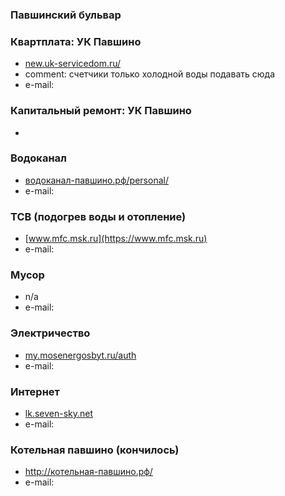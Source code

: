 ### Павшинский бульвар

### Квартплата: УК Павшино
* [new.uk-servicedom.ru/](http://new.uk-servicedom.ru/)
* comment: счетчики только холодной воды подавать сюда
* e-mail:

### Капитальный ремонт: УК Павшино
*

### Водоканал 
* [водоканал-павшино.рф/personal/](http://водоканал-павшино.рф/personal/)
* e-mail:

### ТСВ (подогрев воды и отопление)
* [www.mfc.msk.ru](https://www.mfc.msk.ru)
* e-mail:

### Мусор
* n/a
* e-mail:

### Электричество
* [my.mosenergosbyt.ru/auth](https://my.mosenergosbyt.ru/auth)
* e-mail:

### Интернет 
* [lk.seven-sky.net](https://lk.seven-sky.net)
* e-mail:

### Котельная павшино (кончилось)
* http://котельная-павшино.рф/
* e-mail:

